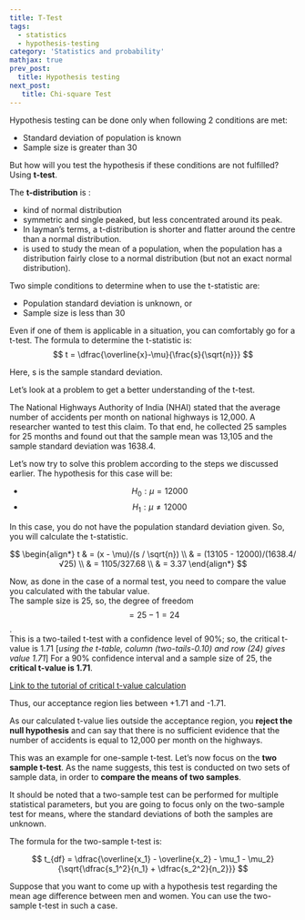 ```yaml
---
title: T-Test
tags:
  - statistics
  - hypothesis-testing
category: 'Statistics and probability'
mathjax: true
prev_post: 
  title: Hypothesis testing
next_post: 
   title: Chi-square Test
---
```


Hypothesis testing can be done only when following 2 conditions are met:

+ Standard deviation of population is known
+ Sample size is greater than 30

But how will you test the hypothesis if these conditions are not fulfilled? Using **t-test**.

The **t-distribution** is :
<!--more-->

+ kind of normal distribution
+ symmetric and single peaked, but less concentrated around its peak.
+ In layman’s terms, a t-distribution is shorter and flatter around the centre than a normal distribution.
+ is used to study the mean of a population, when the population has a distribution fairly close to a normal distribution (but not an exact normal distribution).

Two simple conditions to determine when to use the t-statistic are:

+ Population standard deviation is unknown, or
+ Sample size is less than 30

Even if one of them is applicable in a situation, you can comfortably go for a t-test. The formula to determine the t-statistic is:  
$$ t = \dfrac{\overline{x}-\mu}{\frac{s}{\sqrt{n}}} $$

Here, s is the sample standard deviation.

Let’s look at a problem to get a better understanding of the t-test.

The National Highways Authority of India (NHAI) stated that the average number of accidents per month on national highways is 12,000. A researcher wanted to test this claim. To that end, he  collected 25 samples for 25 months and found out that the sample mean was 13,105 and the sample standard deviation was 1638.4.

Let’s now try to solve this problem according to the steps we discussed earlier.
The hypothesis for this case will be:

+ $$ H_0: μ=12000 $$
+ $$ H_1: μ \ne 12000 $$

In this case, you do not have the population standard deviation given. So, you will calculate the t-statistic.

$$
\begin{align*}
t & = (x - \mu)/(s / \sqrt{n}) \\
& = (13105 - 12000)/(1638.4/√25) \\
& = 1105/327.68 \\
& = 3.37
\end{align*}
$$

Now, as done in the case of a normal test, you need to compare the value you calculated with the tabular value.  
The sample size is 25, so, the degree of freedom $$ = 25 - 1 = 24 $$.  
This is a two-tailed t-test with a confidence level of 90%; so, the critical t-value is 1.71 [*using the t-table, column (two-tails-0.10) and row (24) gives value 1.71*]
For a 90% confidence interval and a sample size of 25, the **critical t-value is 1.71**.

[Link to the tutorial of critical t-value calculation](http://www.dummies.com/education/math/statistics/how-to-find-t-values-for-confidence-intervals/)

Thus, our acceptance region lies between +1.71 and -1.71.

As our calculated t-value lies outside the acceptance region, you **reject the null hypothesis** and can say that there is no sufficient evidence that the number of accidents is equal to 12,000 per month on the highways.

This was an example for one-sample t-test. Let’s now focus on the **two sample t-test**. As the name suggests, this test is conducted on two sets of sample data, in order to **compare the means of two samples**.

It should be noted that a two-sample test can be performed for multiple statistical parameters, but you are going to focus only on the two-sample test for means, where the standard deviations of both the samples are unknown.

The formula for the two-sample t-test is:

$$ t_{df} = \dfrac{\overline{x_1} - \overline{x_2} - \mu_1 - \mu_2}{\sqrt{\dfrac{s_1^2}{n_1} + \dfrac{s_2^2}{n_2}}} $$

Suppose that you want to come up with a hypothesis test regarding the mean age difference between men and women. You can use the two-sample t-test in such a case.
